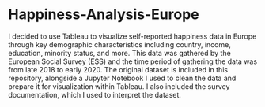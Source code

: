 # Happiness-Analysis-Europe

I decided to use Tableau to visualize self-reported happiness data in Europe through key demographic characteristics including country, income, education, minority status, and more. This data was gathered by the European Social Survey (ESS) and the time period of gathering the data was from late 2018 to early 2020. The original dataset is included in this repository, alongside a Jupyter Notebook I used to clean the data and prepare it for visualization within Tableau. I also included the survey documentation, which I used to interpret the dataset.
